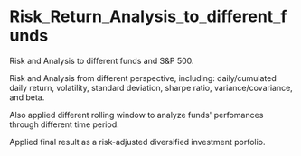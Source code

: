 # Risk_Return_Analysis_to_different_funds
Risk and Analysis to different funds and S&amp;P 500.

Risk and Analysis from different perspective, including: daily/cumulated daily return, volatility, standard deviation, sharpe ratio, variance/covariance, and beta.

Also applied different rolling window to analyze funds' perfomances through different time period.

Applied final result as a risk-adjusted diversified investment porfolio.
